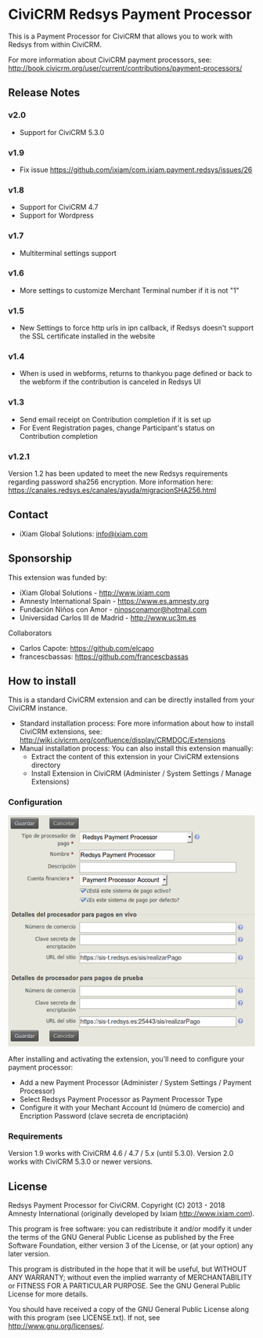 # CiviCRM Redsys Payment Processor #

This is a Payment Processor for CiviCRM that allows you to work with Redsys from within CiviCRM.

For more information about CiviCRM payment processors, see:
http://book.civicrm.org/user/current/contributions/payment-processors/

## Release Notes ##

### v2.0 ###

- Support for CiviCRM 5.3.0

### v1.9 ###

- Fix issue https://github.com/ixiam/com.ixiam.payment.redsys/issues/26

### v1.8 ###

- Support for CiviCRM 4.7
- Support for Wordpress

### v1.7 ###

- Multiterminal settings support

### v1.6 ###

- More settings to customize Merchant Terminal number if it is not "1"

### v1.5 ###

- New Settings to force http urls in ipn callback, if Redsys doesn't support the SSL certificate installed in the website

### v1.4 ###

- When is used in webforms, returns to thankyou page defined or back to the webform if the contribution is canceled in Redsys UI

### v1.3 ###

- Send email receipt on Contribution completion if it is set up
- For Event Registration pages, change Participant's status on Contribution completion

### v1.2.1 ###

Version 1.2 has been updated to meet the new Redsys requirements regarding password sha256 encryption.
More information here: https://canales.redsys.es/canales/ayuda/migracionSHA256.html

## Contact ##

* iXiam Global Solutions: <info@ixiam.com>

## Sponsorship ##

This extension was funded by:

* iXiam Global Solutions - <http://www.ixiam.com>
* Amnesty International Spain - <https://www.es.amnesty.org>
* Fundación Niños con Amor - <ninosconamor@hotmail.com>
* Universidad Carlos III de Madrid - <http://www.uc3m.es>

Collaborators

* Carlos Capote: <https://github.com/elcapo>
* francescbassas: <https://github.com/francescbassas>

## How to install ##

This is a standard CiviCRM extension and can be directly installed from your CiviCRM instance.

* Standard installation process: Fore more information about how to install CiviCRM extensions, see: http://wiki.civicrm.org/confluence/display/CRMDOC/Extensions
* Manual installation process: You can also install this extension manually:
  * Extract the content of this extension in your CiviCRM extensions directory
  * Install Extension in CiviCRM (Administer / System Settings / Manage Extensions)

### Configuration ###

![Screenshot](https://raw.githubusercontent.com/amnesty/civicrm-redsys/master/res/payment-processor-config.png "Screenshot")

After installing and activating the extension, you'll need to configure your payment processor:

* Add a new Payment Processor (Administer / System Settings / Payment Processor)
* Select Redsys Payment Processor as Payment Processor Type
* Configure it with your Mechant Account Id (número de comercio) and Encription Password (clave secreta de encriptación)

### Requirements ###

Version 1.9 works with CiviCRM 4.6 / 4.7 / 5.x (until 5.3.0).
Version 2.0 works with CiviCRM 5.3.0 or newer versions.

## License ##

Redsys Payment Processor for CiviCRM. Copyright (C) 2013 - 2018 Amnesty International (originally developed by Ixiam http://www.ixiam.com).

This program is free software: you can redistribute it and/or modify it under the terms of the GNU General Public License as published by the Free Software Foundation, either version 3 of the License, or (at your option) any later version.

This program is distributed in the hope that it will be useful, but WITHOUT ANY WARRANTY; without even the implied warranty of MERCHANTABILITY or FITNESS FOR A PARTICULAR PURPOSE. See the GNU General Public License for more details.

You should have received a copy of the GNU General Public License along with this program (see LICENSE.txt). If not, see http://www.gnu.org/licenses/.
